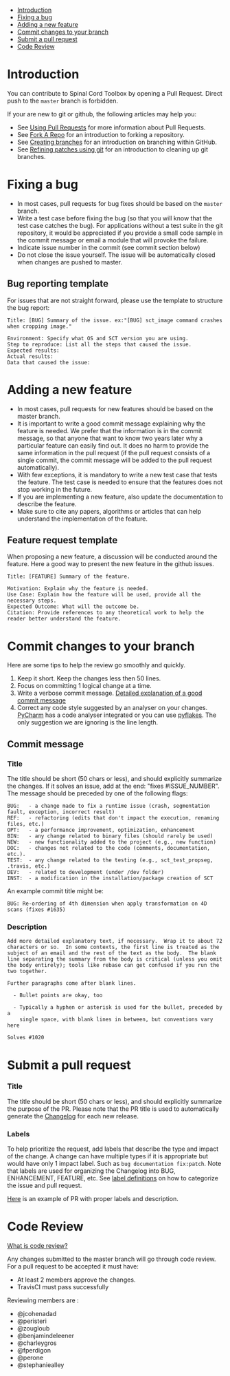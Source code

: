 * [Introduction](https://github.com/neuropoly/spinalcordtoolbox/wiki/Contribution-Guidelines#introduction)
* [Fixing a bug](https://github.com/neuropoly/spinalcordtoolbox/wiki/Contribution-Guidelines#fixing-a-bug)
* [Adding a new feature](https://github.com/neuropoly/spinalcordtoolbox/wiki/Contribution-Guidelines#adding-a-new-feature)
* [Commit changes to your branch](https://github.com/neuropoly/spinalcordtoolbox/wiki/Contribution-Guidelines#commit-changes-to-your-branch)
* [Submit a pull request](https://github.com/neuropoly/spinalcordtoolbox/wiki/Contribution-Guidelines#submit-a-pull-request)
* [Code Review](https://github.com/neuropoly/spinalcordtoolbox/wiki/Contribution-Guidelines#code-review)

# Introduction

You can contribute to Spinal Cord Toolbox by opening a Pull Request. Direct push to the `master` branch is forbidden.

If your are new to git or github, the following articles may help you:

* See [Using Pull Requests](https://help.github.com/articles/using-pull-requests) for more information about Pull Requests.
* See [Fork A Repo](http://help.github.com/forking/) for an introduction to forking a repository.
* See [Creating branches](https://help.github.com/articles/creating-and-deleting-branches-within-your-repository/) for an introduction on branching within GitHub.
* See [Refining patches using git](https://github.com/erlang/otp/wiki/Refining-patches-using-git) for an introduction to cleaning up git branches.

# Fixing a bug

* In most cases, pull requests for bug fixes should be based on the `master` branch.
* Write a test case before fixing the bug (so that you will know that the test case catches the bug). For applications without a test suite in the git repository, it would be appreciated if you provide a small code sample in the commit message or email a module that will provoke the failure.
* Indicate issue number in the commit (see commit section below)
* Do not close the issue yourself. The issue will be automatically closed when changes are pushed to master.

## Bug reporting template

For issues that are not straight forward, please use the template to structure the bug report:

    Title: [BUG] Summary of the issue. ex:"[BUG] sct_image command crashes when cropping image."

    Environment: Specify what OS and SCT version you are using.
    Step to reproduce: List all the steps that caused the issue.
    Expected results:
    Actual results:
    Data that caused the issue:

# Adding a new feature

* In most cases, pull requests for new features should be based on the master branch.
* It is important to write a good commit message explaining why the feature is needed. We prefer that the information is in the commit message, so that anyone that want to know two years later why a particular feature can easily find out. It does no harm to provide the same information in the pull request (if the pull request consists of a single commit, the commit message will be added to the pull request automatically).
* With few exceptions, it is mandatory to write a new test case that tests the feature. The test case is needed to ensure that the features does not stop working in the future.
* If you are implementing a new feature, also update the documentation to describe the feature.
* Make sure to cite any papers, algorithms or articles that can help understand the implementation of the feature.

## Feature request template

When proposing a new feature, a discussion will be conducted around the feature. Here a good way to present the new feature in the github issues.

    Title: [FEATURE] Summary of the feature.

    Motivation: Explain why the feature is needed.
    Use Case: Explain how the feature will be used, provide all the necessary steps.
    Expected Outcome: What will the outcome be.
    Citation: Provide references to any theoretical work to help the reader better understand the feature.

# Commit changes to your branch

Here are some tips to help the review go smoothly and quickly.

1. Keep it short. Keep the changes less then 50 lines.
2. Focus on committing 1 logical change at a time.
3. Write a verbose commit message. [Detailed explanation of a good commit message](https://github.com/erlang/otp/wiki/writing-good-commit-messages)
4. Correct any code style suggested by an analyser on your changes. [PyCharm](https://www.jetbrains.com/help/pycharm/2016.1/code-inspection.html) has a code analyser integrated or you can use [pyflakes](https://github.com/PyCQA/pyflakes). The only suggestion we are ignoring is the line length.

## Commit message

### Title

The title should be short (50 chars or less), and should explicitly summarize the changes. If it solves an issue, add at the end: "fixes #ISSUE_NUMBER". The message should be preceded by one of the following flags:

```
BUG:   - a change made to fix a runtime issue (crash, segmentation fault, exception, incorrect result)
REF:   - refactoring (edits that don't impact the execution, renaming files, etc.)
OPT:   - a performance improvement, optimization, enhancement
BIN:   - any change related to binary files (should rarely be used)
NEW:   - new functionality added to the project (e.g., new function)
DOC:   - changes not related to the code (comments, documentation, etc.).
TEST:  - any change related to the testing (e.g., sct_test_propseg, .travis, etc.)
DEV:   - related to development (under /dev folder)
INST:  - a modification in the installation/package creation of SCT
```  

An example commit title might be:
```
BUG: Re-ordering of 4th dimension when apply transformation on 4D scans (fixes #1635)
````

### Description

```
Add more detailed explanatory text, if necessary.  Wrap it to about 72
characters or so.  In some contexts, the first line is treated as the
subject of an email and the rest of the text as the body.  The blank
line separating the summary from the body is critical (unless you omit
the body entirely); tools like rebase can get confused if you run the
two together.

Further paragraphs come after blank lines.

  - Bullet points are okay, too

  - Typically a hyphen or asterisk is used for the bullet, preceded by a
    single space, with blank lines in between, but conventions vary here

Solves #1020
```

# Submit a pull request

### Title
The title should be short (50 chars or less), and should explicitly summarize the purpose of the PR. Please note that the PR title is used to automatically generate the [Changelog](https://github.com/neuropoly/spinalcordtoolbox/blob/master/CHANGES.md) for each new release.

### Labels
To help prioritize the request, add labels that describe the type and impact of the change. A change can have multiple types if it is appropriate but would have only 1 impact label. Such as `bug documentation fix:patch`.
Note that labels are used for organizing the Changelog into BUG, ENHANCEMENT, FEATURE, etc.
See [label definitions](https://github.com/neuropoly/spinalcordtoolbox/wiki/Label-definition) on how to categorize the issue and pull request.

[Here](https://github.com/neuropoly/spinalcordtoolbox/pull/1637) is an example of PR with proper labels and description.

# Code Review 

[What is code review?](https://help.github.com/articles/about-pull-request-reviews/)

Any changes submitted to the master branch will go through code review. For a pull request to be accepted it must have:

* At least 2 members approve the changes.
* TravisCI must pass successfully

Reviewing members are :
* @jcohenadad
* @peristeri
* @zougloub
* @benjamindeleener
* @charleygros
* @fperdigon
* @perone
* @stephaniealley

